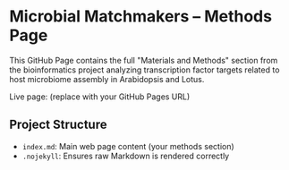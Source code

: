 
# Microbial Matchmakers – Methods Page

This GitHub Page contains the full "Materials and Methods" section from the bioinformatics project analyzing transcription factor targets related to host microbiome assembly in Arabidopsis and Lotus.

Live page: (replace with your GitHub Pages URL)

## Project Structure

- `index.md`: Main web page content (your methods section)
- `.nojekyll`: Ensures raw Markdown is rendered correctly
